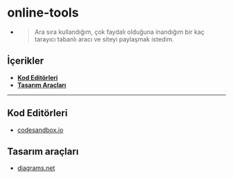 # online-tools
* > Ara sıra kullandığım, çok faydalı olduğuna inandığım bir kaç tarayıcı tabanlı aracı ve siteyi paylaşmak istedim. 


## İçerikler
* **[Kod Editörleri](#kod-editorleri)**  
* **[Tasarım Araçları](#tasarim-araclari)**  
  
- - -

## Kod Editörleri
* [codesandbox.io](https://codesandbox.io/)

## Tasarım araçları
* [diagrams.net](https://app.diagrams.net/)

